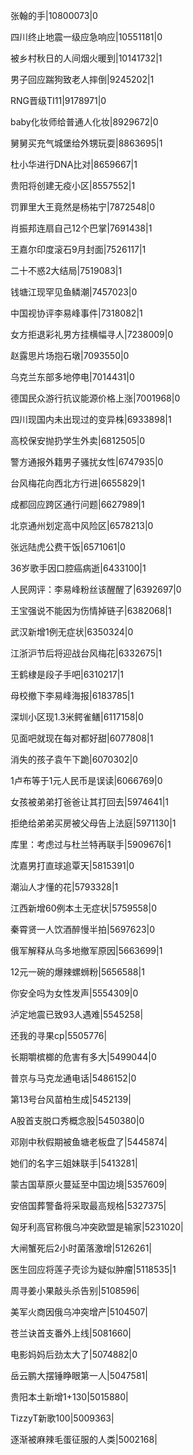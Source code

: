 张翰的手|10800073|0

四川终止地震一级应急响应|10551181|0

被乡村秋日的人间烟火暖到|10141732|1

男子回应踹狗致老人摔倒|9245202|1

RNG晋级TI11|9178971|0

baby化妆师给普通人化妆|8929672|0

舅舅买充气城堡给外甥玩耍|8863695|1

杜小华进行DNA比对|8659667|1

贵阳将创建无疫小区|8557552|1

罚罪里大王竟然是杨祐宁|7872548|0

肖振邦连扇自己12个巴掌|7691438|1

王嘉尔印度滚石9月封面|7526117|1

二十不惑2大结局|7519083|1

钱塘江现罕见鱼鳞潮|7457023|0

中国视协评李易峰事件|7318082|1

女方拒退彩礼男方挂横幅寻人|7238009|0

赵露思片场抱石墩|7093550|0

乌克兰东部多地停电|7014431|0

德国民众游行抗议能源价格上涨|7001968|0

四川现国内未出现过的变异株|6933898|1

高校保安抛扔学生外卖|6812505|0

警方通报外籍男子骚扰女性|6747935|0

台风梅花向西北方行进|6655829|1

成都回应跨区通行问题|6627989|1

北京通州划定高中风险区|6578213|0

张远陆虎公费干饭|6571061|0

36岁歌手因口腔癌病逝|6433100|1

人民网评：李易峰粉丝该醒醒了|6392697|0

王宝强说不能因为伤情掉链子|6382068|1

武汉新增1例无症状|6350324|0

江浙沪节后将迎战台风梅花|6332675|1

王鹤棣是段子手吧|6310217|1

母校撤下李易峰海报|6183785|1

深圳小区现1.3米鳄雀鳝|6117158|0

见面吧就现在每对都好甜|6077808|1

消失的孩子袁午下跪|6070302|0

1卢布等于1元人民币是误读|6066769|0

女孩被弟弟打爸爸让其打回去|5974641|1

拒绝给弟弟买房被父母告上法庭|5971130|1

库里：考虑过与杜兰特再联手|5909676|1

沈嘉男打直球追覃天|5815391|0

潮汕人才懂的花|5793328|1

江西新增60例本土无症状|5759558|0

秦霄贤一人饮酒醉慢半拍|5697623|0

俄军解释从乌多地撤军原因|5663699|1

12元一碗的爆辣螺蛳粉|5656588|1

你安全吗为女性发声|5554309|0

泸定地震已致93人遇难|5545258|

还我的寻果cp|5505776|

长期嚼槟榔的危害有多大|5499044|0

普京与马克龙通电话|5486152|0

第13号台风苗柏生成|5452139|

A股首支脱口秀概念股|5450380|0

邓刚中秋假期被鱼塘老板盘了|5445874|

她们的名字三姐妹联手|5413281|

蒙古国草原火蔓延至中国边境|5357609|

安倍国葬警备将采取最高规格|5327375|

匈牙利高官称俄乌冲突欧盟是输家|5231020|

大闸蟹死后2小时菌落激增|5126261|

医生回应将莲子壳诊为疑似肿瘤|5118535|1

周寻姜小果敲头杀告别|5108596|

美军火商因俄乌冲突增产|5104507|

苍兰诀首支番外上线|5081660|

电影妈妈后劲太大了|5074882|0

岳云鹏大摆锤睁眼第一人|5047581|

贵阳本土新增1+130|5015880|

TizzyT新歌100|5009363|

逐渐被麻辣毛蛋征服的人类|5002168|

